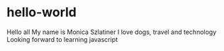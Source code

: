 # hello-world
Hello all 
My name is Monica Szlatiner 
I love dogs, travel and technology
Looking forward to learning javascript
